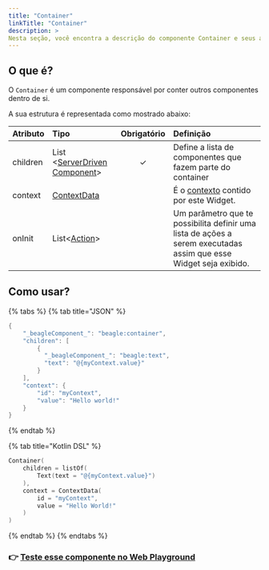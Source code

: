 ```yaml
---
title: "Container"
linkTitle: "Container"
description: >
Nesta seção, você encontra a descrição do componente Container e seus atributos.
---
```


## O que é?

O `Container` é um componente responsável por conter outros componentes dentro de si. 

A sua estrutura é representada como mostrado abaixo: 

| **Atributo** | **Tipo**  | Obrigatório | **Definição** |
| :--- | :--- | :---: | :--- |
| children | List &lt;[ServerDriven Component](../../widget.md)&gt; | ✓ | Define a lista de componentes que fazem parte do container |
| context | [ContextData](../../contexto.md) |   | É o [contexto](../../contexto.md) contido por este Widget. |
| onInit | List&lt;[Action](../../api-acoes/)&gt; |   | Um parâmetro que te possibilita definir uma lista de ações a serem executadas assim que esse Widget seja exibido. |

## Como usar?

{% tabs %}
{% tab title="JSON" %}
```kotlin
{
    "_beagleComponent_": "beagle:container",
    "children": [
        {
          "_beagleComponent_": "beagle:text",
          "text": "@{myContext.value}"
        }
    ],
    "context": {
        "id": "myContext",
        "value": "Hello world!" 
    }
}
```
{% endtab %}

{% tab title="Kotlin DSL" %}
```kotlin
Container(
    children = listOf(
        Text(text = "@{myContext.value}")
    ),
    context = ContextData(
        id = "myContext",
        value = "Hello World!"
    )
)
```
{% endtab %}
{% endtabs %}

### 👉 [ Teste esse componente no Web Playground](https://beagle-playground.netlify.app/#/demo/default-components/container.json)​

